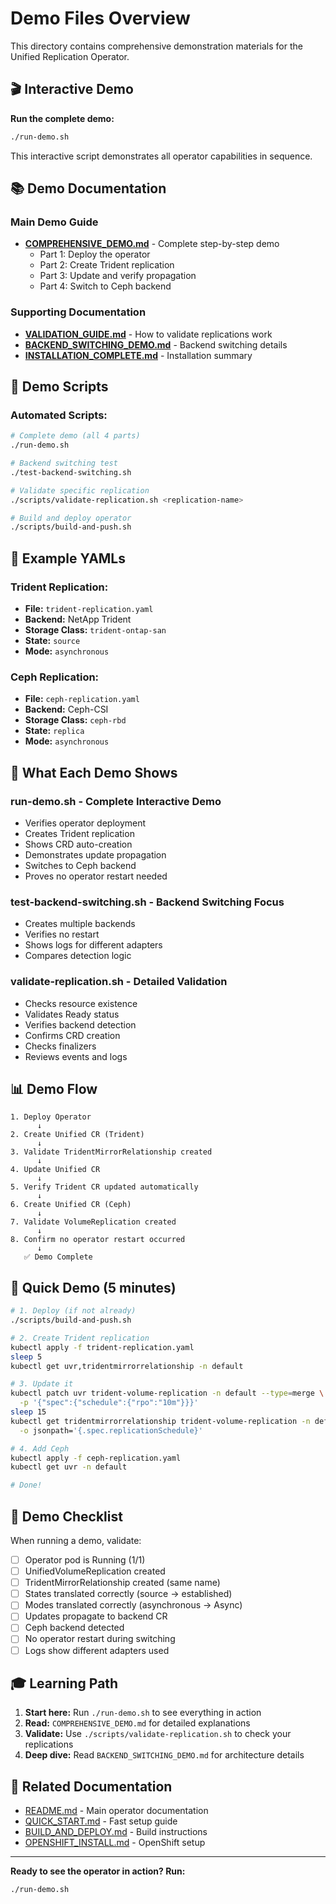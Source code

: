# Demo Files Overview

This directory contains comprehensive demonstration materials for the Unified Replication Operator.

## 🎬 **Interactive Demo**

**Run the complete demo:**
```bash
./run-demo.sh
```

This interactive script demonstrates all operator capabilities in sequence.

## 📚 **Demo Documentation**

### **Main Demo Guide**
- **[COMPREHENSIVE_DEMO.md](COMPREHENSIVE_DEMO.md)** - Complete step-by-step demo
  - Part 1: Deploy the operator
  - Part 2: Create Trident replication
  - Part 3: Update and verify propagation
  - Part 4: Switch to Ceph backend

### **Supporting Documentation**
- **[VALIDATION_GUIDE.md](VALIDATION_GUIDE.md)** - How to validate replications work
- **[BACKEND_SWITCHING_DEMO.md](BACKEND_SWITCHING_DEMO.md)** - Backend switching details
- **[INSTALLATION_COMPLETE.md](INSTALLATION_COMPLETE.md)** - Installation summary

## 🧪 **Demo Scripts**

### **Automated Scripts:**
```bash
# Complete demo (all 4 parts)
./run-demo.sh

# Backend switching test
./test-backend-switching.sh

# Validate specific replication
./scripts/validate-replication.sh <replication-name>

# Build and deploy operator
./scripts/build-and-push.sh
```

## 📄 **Example YAMLs**

### **Trident Replication:**
- **File:** `trident-replication.yaml`
- **Backend:** NetApp Trident
- **Storage Class:** `trident-ontap-san`
- **State:** `source`
- **Mode:** `asynchronous`

### **Ceph Replication:**
- **File:** `ceph-replication.yaml`
- **Backend:** Ceph-CSI
- **Storage Class:** `ceph-rbd`
- **State:** `replica`
- **Mode:** `asynchronous`

## 🎯 **What Each Demo Shows**

### **run-demo.sh** - Complete Interactive Demo
- Verifies operator deployment
- Creates Trident replication
- Shows CRD auto-creation
- Demonstrates update propagation
- Switches to Ceph backend
- Proves no operator restart needed

### **test-backend-switching.sh** - Backend Switching Focus
- Creates multiple backends
- Verifies no restart
- Shows logs for different adapters
- Compares detection logic

### **validate-replication.sh** - Detailed Validation
- Checks resource existence
- Validates Ready status
- Verifies backend detection
- Confirms CRD creation
- Checks finalizers
- Reviews events and logs

## 📊 **Demo Flow**

```
1. Deploy Operator
      ↓
2. Create Unified CR (Trident)
      ↓
3. Validate TridentMirrorRelationship created
      ↓
4. Update Unified CR
      ↓
5. Verify Trident CR updated automatically
      ↓
6. Create Unified CR (Ceph)
      ↓
7. Validate VolumeReplication created
      ↓
8. Confirm no operator restart occurred
      ↓
   ✅ Demo Complete
```

## 🚀 **Quick Demo (5 minutes)**

```bash
# 1. Deploy (if not already)
./scripts/build-and-push.sh

# 2. Create Trident replication
kubectl apply -f trident-replication.yaml
sleep 5
kubectl get uvr,tridentmirrorrelationship -n default

# 3. Update it
kubectl patch uvr trident-volume-replication -n default --type=merge \
  -p '{"spec":{"schedule":{"rpo":"10m"}}}'
sleep 15
kubectl get tridentmirrorrelationship trident-volume-replication -n default \
  -o jsonpath='{.spec.replicationSchedule}'

# 4. Add Ceph
kubectl apply -f ceph-replication.yaml
kubectl get uvr -n default

# Done!
```

## 📝 **Demo Checklist**

When running a demo, validate:

- [ ] Operator pod is Running (1/1)
- [ ] UnifiedVolumeReplication created
- [ ] TridentMirrorRelationship created (same name)
- [ ] States translated correctly (source → established)
- [ ] Modes translated correctly (asynchronous → Async)
- [ ] Updates propagate to backend CR
- [ ] Ceph backend detected
- [ ] No operator restart during switching
- [ ] Logs show different adapters used

## 🎓 **Learning Path**

1. **Start here:** Run `./run-demo.sh` to see everything in action
2. **Read:** `COMPREHENSIVE_DEMO.md` for detailed explanations
3. **Validate:** Use `./scripts/validate-replication.sh` to check your replications
4. **Deep dive:** Read `BACKEND_SWITCHING_DEMO.md` for architecture details

## 🔗 **Related Documentation**

- [README.md](README.md) - Main operator documentation
- [QUICK_START.md](QUICK_START.md) - Fast setup guide
- [BUILD_AND_DEPLOY.md](BUILD_AND_DEPLOY.md) - Build instructions
- [OPENSHIFT_INSTALL.md](OPENSHIFT_INSTALL.md) - OpenShift setup

---

**Ready to see the operator in action? Run:**
```bash
./run-demo.sh
```
